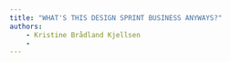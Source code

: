 ```yaml
---
title: "WHAT'S THIS DESIGN SPRINT BUSINESS ANYWAYS?"
authors:
    - Kristine Brådland Kjellsen
    -                            
---
```

